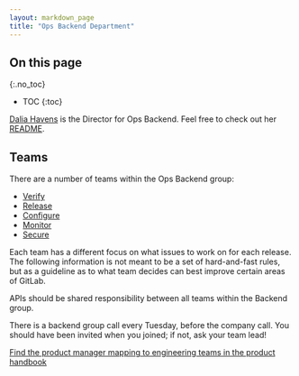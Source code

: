 ```yaml
---
layout: markdown_page
title: "Ops Backend Department"
---
```


## On this page
{:.no_toc}

- TOC
{:toc}

[Dalia Havens](https://about.gitlab.com/team/#dhavens) is the Director for Ops Backend. Feel free to check out her [README](https://about.gitlab.com/handbook/engineering/ops-backend/director/).
## Teams

There are a number of teams within the Ops Backend group:

* [Verify](/handbook/engineering/ops-backend/ci-cd/)
* [Release](/handbook/engineering/ops-backend/ci-cd/)
* [Configure](/handbook/engineering/ops-backend/configure/)
* [Monitor](/handbook/engineering/ops-backend/monitoring/)
* [Secure](/handbook/engineering/ops-backend/secure/)

Each team has a different focus on what issues to work on for each
release. The following information is not meant to be a set of hard-and-fast
rules, but as a guideline as to what team decides can best improve certain
areas of GitLab.

APIs should be shared responsibility between all teams within the
Backend group.

There is a backend group call every Tuesday, before the company call. You should
have been invited when you joined; if not, ask your team lead!

[Find the product manager mapping to engineering teams in the product handbook](/handbook/product)
